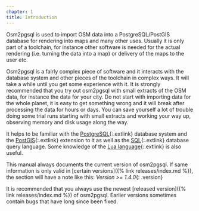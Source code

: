 ```yaml
---
chapter: 1
title: Introduction
---
```


Osm2pgsql is used to import OSM data into a PostgreSQL/PostGIS database for
rendering into maps and many other uses. Usually it is only part of a
toolchain, for instance other software is needed for the actual rendering
(i.e. turning the data into a map) or delivery of the maps to the user etc.

Osm2pgsql is a fairly complex piece of software and it interacts with the
database system and other pieces of the toolchain in complex ways. It will take
a while until you get some experience with it. It is strongly recommended that
you try out osm2pgsql with small extracts of the OSM data, for instance the
data for your city. Do not start with importing data for the whole planet, it
is easy to get something wrong and it will break after processing the data for
hours or days. You can save yourself a lot of trouble doing some trial runs
starting with small extracts and working your way up, observing memory and disk
usage along the way.

It helps to be familiar with the
[PostgreSQL](https://www.postgresql.org/){:.extlink} database system and the
[PostGIS](https://postgis.net/){:.extlink} extension to it as well as the
[SQL](https://en.wikipedia.org/wiki/SQL){:.extlink} database query language.
Some knowledge of the [Lua language](https://www.lua.org/){:.extlink} is also
useful.

This manual always documents the current version of osm2pgsql. If same
information is only valid in [certain versions]({% link releases/index.md %}),
the section will have a note like this: *Version >= 1.4.0*{: .version}

It is recommended that you always use the newest [released version]({% link
releases/index.md %}) of osm2pgsql. Earlier versions sometimes contain bugs
that have long since been fixed.

